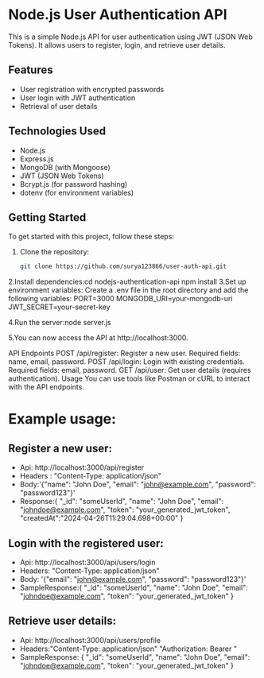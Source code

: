 # Node.js User Authentication API

This is a simple Node.js API for user authentication using JWT (JSON Web Tokens). It allows users to register, login, and retrieve user details.

## Features

- User registration with encrypted passwords
- User login with JWT authentication
- Retrieval of user details

## Technologies Used

- Node.js
- Express.js
- MongoDB (with Mongoose)
- JWT (JSON Web Tokens)
- Bcrypt.js (for password hashing)
- dotenv (for environment variables)

## Getting Started

To get started with this project, follow these steps:

1. Clone the repository:

   ```bash
   git clone https://github.com/surya123866/user-auth-api.git

2.Install dependencies:cd nodejs-authentication-api
npm install
3.Set up environment variables:
Create a .env file in the root directory and add the following variables:
PORT=3000
MONGODB_URI=your-mongodb-uri
JWT_SECRET=your-secret-key

4.Run the server:node server.js

5.You can now access the API at http://localhost:3000.



API Endpoints
POST /api/register: Register a new user.
Required fields: name, email, password.
POST /api/login: Login with existing credentials.
Required fields: email, password.
GET /api/user: Get user details (requires authentication).
Usage
You can use tools like Postman or cURL to interact with the API endpoints.


# Example usage:

## Register a new user:
- Api: http://localhost:3000/api/register
- Headers : "Content-Type: application/json" 
- Body:'{"name": "John Doe", "email": "john@example.com", "password": "password123"}'
- Response:{
  "_id": "someUserId",
  "name": "John Doe",
  "email": "johndoe@example.com",
  "token": "your_generated_jwt_token",
  "createdAt":"2024-04-26T11:29:04.698+00:00"
}



## Login with the registered user:
- Api: http://localhost:3000/api/users/login
- Headers: "Content-Type: application/json"
- Body: '{"email": "john@example.com", "password": "password123"}'
- SampleResponse:{
  "_id": "someUserId",
  "name": "John Doe",
  "email": "johndoe@example.com",
  "token": "your_generated_jwt_token"
}


## Retrieve user details:
- Api:  http://localhost:3000/api/users/profile
- Headers:"Content-Type: application/json" "Authorization: Bearer <jwt-token>"
- SampleResponse: {
  "_id": "someUserId",
  "name": "John Doe",
  "email": "johndoe@example.com",
  "token": "your_generated_jwt_token"
}



